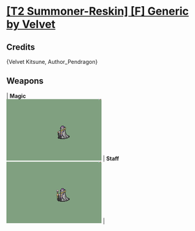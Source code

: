 # [\[T2 Summoner-Reskin\] \[F\] Generic by Velvet](./)
## Credits

{Velvet Kitsune, Author_Pendragon}

## Weapons

| <b>Magic</b><br/><img alt="Magic animation" src="./6.%20Magic/Magic.gif"/> | <b>Staff</b><br/><img alt="Staff animation" src="./7.%20Staff/Staff.gif"/> |
